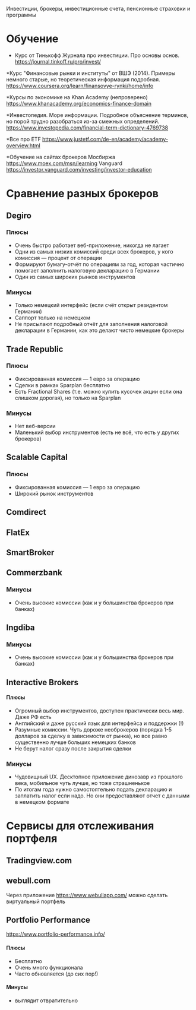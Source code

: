 Инвестиции, брокеры, инвестиционные счета, пенсионные страховки и программы

# Обучение
* Курс от Тинькофф Журнала про инвестиции. Про основы основ.
https://journal.tinkoff.ru/pro/invest/

*Курс "Финансовые рынки и институты" от ВШЭ (2014). Примеры немного старые, но теоретическая информация подробная.
https://www.coursera.org/learn/finansovye-rynki/home/info

*Курсы по экономике на Khan Academy (непроверено)
https://www.khanacademy.org/economics-finance-domain

*Инвестопедия. Море информации. Подробное объяснение терминов, но порой трудно разобраться из-за смежных определений.
https://www.investopedia.com/financial-term-dictionary-4769738

*Все про ETF
https://www.justetf.com/de-en/academy/academy-overview.html

*Обучение на сайтах брокеров
Мосбиржа https://www.moex.com/msn/learning
Vanguard https://investor.vanguard.com/investing/investor-education

# Сравнение разных брокеров
## Degiro
### Плюсы
* Очень быстро работает веб-приложение, никогда не лагает
* Одни из самых низких комиссий среди всех брокеров, у кого комиссия — процент от операции
* Формируют бумагу-отчёт по операциям за год, которая частично помогает заполнить налоговую декларацию в Германии
* Один из самых широких рынков инструментов

### Минусы
* Только немецкий интерфейс (если счёт открыт резидентом Германии)
* Саппорт только на немецком
* Не присылают подробный отчёт для заполнения налоговой декларации в Германии, как это делают чисто немецкие брокеры

## Trade Republic
### Плюсы
* Фиксированная комиссия — 1 евро за операцию
* Сделки в рамках Sparplan бесплатно
* Есть Fractional Shares (т.е. можно купить кусочек акции если она слишком дорогая), но только на Sparplan

### Минусы
* Нет веб-версии
* Маленький выбор инструментов (есть не всё, что есть у других брокеров)

## Scalable Capital
### Плюсы
* Фиксированная комиссия — 1 евро за операцию
* Широкий рынок инструментов

## Comdirect

## FlatEx

## SmartBroker

## Commerzbank
### Минусы
* Очень высокие комиссии (как и у большинства брокеров при банках)


## Ingdiba
### Минусы
* Очень высокие комиссии (как и у большинства брокеров при банках)

## Interactive Brokers
#### Плюсы
* Огромный выбор инструментов, доступен практически весь мир. Даже РФ есть
* Английский и даже русский язык для интерфейса и поддержки (!)
* Разумные комиссии. Чуть дороже необрокеров (порядка 1-5 долларов за сделку в зависимости от рынка), но все равно существенно лучше больших немецких банков
* Не берут налог сразу после закрытия сделки

### Минусы
* Чудовищный UX. Десктопное приложение динозавр из прошлого века, мобильное чуть лучше, но тоже страшненькое
* По итогам года нужно самостоятельно подать декларацию и заплатить налог если надо. Но они предоставляют отчет с данными в немецком формате

# Сервисы для отслеживания портфеля

## Tradingview.com

## webull.com
Через приложение https://www.webullapp.com/ можно сделать виртуальный портфель

## Portfolio Performance
https://www.portfolio-performance.info/
#### Плюсы
* Бесплатно
* Очень много функционала
* Часто обновляется (до сих пор!)

#### Минусы
* выглядит отвратительно
